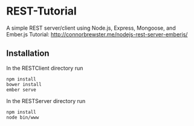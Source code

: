 # REST-Tutorial
A simple REST server/client using Node.js, Express, Mongoose, and Ember.js
Tutorial: http://connorbrewster.me/nodejs-rest-server-emberjs/
## Installation
In the RESTClient directory run
```
npm install
bower install
ember serve
```
In the RESTServer directory run
```
npm install
node bin/www
```
